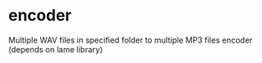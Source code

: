 # encoder
Multiple WAV files in specified folder to multiple MP3 files encoder (depends on lame library)
